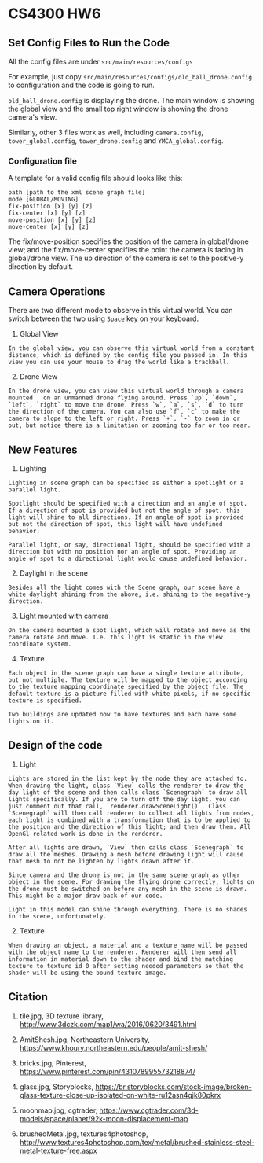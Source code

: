 # CS4300 HW6

## Set Config Files to Run the Code

  All the config files are under `src/main/resources/configs`

  For example, just copy `src/main/resources/configs/old_hall_drone.config` to configuration and the code is going to run.

  `old_hall_drone.config` is displaying the drone. The main window is showing the global view and the small top right window is showing the drone camera's view.

  Similarly, other 3 files work as well, including `camera.config`, `tower_global.config`, `tower_drone.config` and `YMCA_global.config`.

### Configuration file

  A template for a valid config file should looks like this:

```
path [path to the xml scene graph file]
mode [GLOBAL/MOVING]
fix-position [x] [y] [z]
fix-center [x] [y] [z]
move-position [x] [y] [z]
move-center [x] [y] [z]
```
  The fix/move-position specifies the position of the camera in global/drone view; and the fix/move-center specifies the point the camera is facing in global/drone view. The up direction of the camera is set to the positive-y direction by default.

## Camera Operations

  There are two different mode to observe in this virtual world. You can switch between the two using `Space` key on your keyboard.

  1. Global View

    In the global view, you can observe this virtual world from a constant distance, which is defined by the config file you passed in. In this view you can use your mouse to drag the world like a trackball.

  2. Drone View

    In the drone view, you can view this virtual world through a camera mounted   on an unmanned drone flying around. Press `up`, `down`, `left`, `right` to move the drone. Press `w`, `a`, `s`, `d` to turn the direction of the camera. You can also use `f`, `c` to make the camera to slope to the left or right. Press `+`, `-` to zoom in or out, but notice there is a limitation on zooming too far or too near.

## New Features

  1. Lighting

    Lighting in scene graph can be specified as either a spotlight or a parallel light.

    Spotlight should be specified with a direction and an angle of spot. If a direction of spot is provided but not the angle of spot, this light will shine to all directions. If an angle of spot is provided but not the direction of spot, this light will have undefined behavior.

    Parallel light, or say, directional light, should be specified with a direction but with no position nor an angle of spot. Providing an angle of spot to a directional light would cause undefined behavior.

  2. Daylight in the scene

    Besides all the light comes with the Scene graph, our scene have a white daylight shining from the above, i.e. shining to the negative-y direction.

  3. Light mounted with camera

    On the camera mounted a spot light, which will rotate and move as the camera rotate and move. I.e. this light is static in the view coordinate system.

  4. Texture

    Each object in the scene graph can have a single texture attribute, but not multiple. The texture will be mapped to the object according to the texture mapping coordinate specified by the object file. The default texture is a picture filled with white pixels, if no specific texture is specified.

    Two buildings are updated now to have textures and each have some lights on it.

## Design of the code

  1. Light

    Lights are stored in the list kept by the node they are attached to. When drawing the light, class `View` calls the renderer to draw the day light of the scene and then calls class `Scenegraph` to draw all lights specifically. If you are to turn off the day light, you can just comment out that call, `renderer.drawSceneLight()`. Class `Scenegraph` will then call renderer to collect all lights from nodes, each light is combined with a transformation that is to be applied to the position and the direction of this light; and then draw them. All OpenGl related work is done in the renderer.

    After all lights are drawn, `View` then calls class `Scenegraph` to draw all the meshes. Drawing a mesh before drawing light will cause that mesh to not be lighten by lights drawn after it.

    Since camera and the drone is not in the same scene graph as other object in the scene. For drawing the flying drone correctly, lights on the drone must be switched on before any mesh in the scene is drawn. This might be a major draw-back of our code.

    Light in this model can shine through everything. There is no shades in the scene, unfortunately.

  2. Texture

    When drawing an object, a material and a texture name will be passed with the object name to the renderer. Renderer will then send all information in material down to the shader and bind the matching texture to texture id 0 after setting needed parameters so that the shader will be using the bound texture image.

## Citation

  1. tile.jpg, 3D texture library,  http://www.3dczk.com/map1/wa/2016/0620/3491.html

  2. AmitShesh.jpg, Northeastern University, https://www.khoury.northeastern.edu/people/amit-shesh/

  3. bricks.jpg, Pinterest, https://www.pinterest.com/pin/431078995573218874/

  4. glass.jpg, Storyblocks, https://br.storyblocks.com/stock-image/broken-glass-texture-close-up-isolated-on-white-ru12asn4qjk80pkrx

  5. moonmap.jpg, cgtrader, https://www.cgtrader.com/3d-models/space/planet/92k-moon-displacement-map

  6. brushedMetal.jpg, textures4photoshop, http://www.textures4photoshop.com/tex/metal/brushed-stainless-steel-metal-texture-free.aspx
